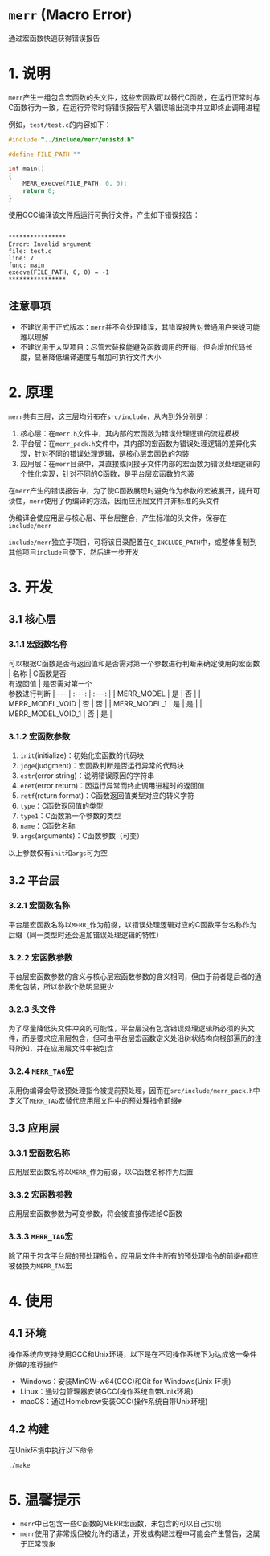 # `merr` (Macro Error)
通过宏函数快速获得错误报告

# 1. 说明
`merr`产生一组包含宏函数的头文件，这些宏函数可以替代C函数，在运行正常时与C函数行为一致，在运行异常时将错误报告写入错误输出流中并立即终止调用进程

例如，`test/test.c`的内容如下：
```c
#include "../include/merr/unistd.h"

#define FILE_PATH ""

int main()
{
    MERR_execve(FILE_PATH, 0, 0);
    return 0;
}
```
使用GCC编译该文件后运行可执行文件，产生如下错误报告：
```

****************
Error: Invalid argument
file: test.c
line: 7
func: main
execve(FILE_PATH, 0, 0) = -1
****************

```

## 注意事项
- 不建议用于正式版本：`merr`并不会处理错误，其错误报告对普通用户来说可能难以理解
- 不建议用于大型项目：尽管宏替换能避免函数调用的开销，但会增加代码长度，显著降低编译速度与增加可执行文件大小

# 2. 原理
`merr`共有三层，这三层均分布在`src/include`，从内到外分别是：
1. 核心层：在`merr.h`文件中，其内部的宏函数为错误处理逻辑的流程模板
2. 平台层：在`merr_pack.h`文件中，其内部的宏函数为错误处理逻辑的差异化实现，针对不同的错误处理逻辑，是核心层宏函数的包装
3. 应用层：在`merr`目录中，其直接或间接子文件内部的宏函数为错误处理逻辑的个性化实现，针对不同的C函数，是平台层宏函数的包装

在`merr`产生的错误报告中，为了使C函数展现时避免作为参数的宏被展开，提升可读性，`merr`使用了伪编译的方法，因而应用层文件并非标准的头文件

伪编译会使应用层与核心层、平台层整合，产生标准的头文件，保存在`include/merr`

`include/merr`独立于项目，可将该目录配置在`C_INCLUDE_PATH`中，或整体复制到其他项目`include`目录下，然后进一步开发 

# 3. 开发

## 3.1 核心层

### 3.1.1 宏函数名称
可以根据C函数是否有返回值和是否需对第一个参数进行判断来确定使用的宏函数
| 名称              | C函数是否<br>有返回值 | 是否需对第一个<br>参数进行判断 |
  ---               | :---:                | :---:                       |
| MERR_MODEL        | 是                   | 否                          |
| MERR_MODEL_VOID   | 否                   | 否                          |
| MERR_MODEL_1      | 是                   | 是                          |
| MERR_MODEL_VOID_1 | 否                   | 是                          |

### 3.1.2 宏函数参数
1. `init`(initialize)：初始化宏函数的代码块
2. `jdge`(judgment)：宏函数判断是否运行异常的代码块
3. `estr`(error string)：说明错误原因的字符串
4. `eret`(error return)：因运行异常而终止调用进程时的返回值
5. `retf`(return format)：C函数返回值类型对应的转义字符
6. `type`：C函数返回值的类型
7. `type1`：C函数第一个参数的类型
8. `name`：C函数名称
9. `args`(arguments)：C函数参数（可变）

以上参数仅有`init`和`args`可为空

## 3.2 平台层

### 3.2.1 宏函数名称
平台层宏函数名称以`MERR_`作为前缀，以错误处理逻辑对应的C函数平台名称作为后缀（同一类型时还会追加错误处理逻辑的特性）

### 3.2.2 宏函数参数
平台层宏函数参数的含义与核心层宏函数参数的含义相同，但由于前者是后者的通用化包装，所以参数个数明显更少

### 3.2.3 头文件
为了尽量降低头文件冲突的可能性，平台层没有包含错误处理逻辑所必须的头文件，而是要求应用层包含，但可由平台层宏函数定义处沿树状结构向根部遍历的注释所知，并在应用层文件中被包含

### 3.2.4 `MERR_TAG`宏
采用伪编译会导致预处理指令被提前预处理，因而在`src/include/merr_pack.h`中定义了`MERR_TAG`宏替代应用层文件中的预处理指令前缀`#`

## 3.3 应用层

### 3.3.1 宏函数名称
应用层宏函数名称以`MERR_`作为前缀，以C函数名称作为后置

### 3.3.2 宏函数参数
应用层宏函数参数为可变参数，将会被直接传递给C函数

### 3.3.3 `MERR_TAG`宏
除了用于包含平台层的预处理指令，应用层文件中所有的预处理指令的前缀`#`都应被替换为`MERR_TAG`宏

# 4. 使用

## 4.1 环境
操作系统应支持使用GCC和Unix环境，以下是在不同操作系统下为达成这一条件所做的推荐操作
- Windows：安装MinGW-w64(GCC)和Git for Windows(Unix 环境)
- Linux：通过包管理器安装GCC(操作系统自带Unix环境)
- macOS：通过Homebrew安装GCC(操作系统自带Unix环境)

## 4.2 构建
在Unix环境中执行以下命令
```sh
./make
```

# 5. 温馨提示
- `merr`中已包含一些C函数的MERR宏函数，未包含的可以自己实现
- `merr`使用了非常规但被允许的语法，开发或构建过程中可能会产生警告，这属于正常现象